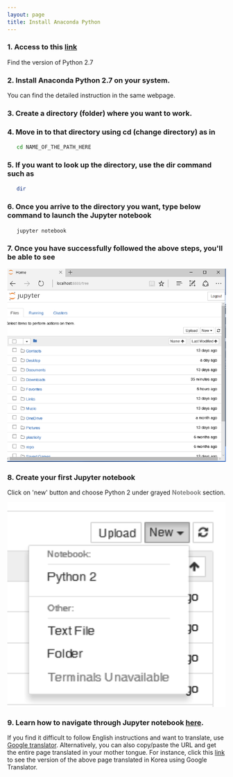 ```yaml
---
layout: page
title: Install Anaconda Python
---
```


### 1. Access to this [link](https://www.continuum.io/downloads)
   Find the version of Python 2.7

### 2. Install Anaconda Python 2.7 on your system.
   You can find the detailed instruction in the same webpage.

### 3. Create a directory (folder) where you want to work.

### 4. Move in to that directory using **cd** (change directory) as in
```bash
   cd NAME_OF_THE_PATH_HERE
```

### 5. If you want to look up the directory, use the **dir** command such as

```bash
   dir
```

### 6. Once you arrive to the directory you want, type below command to launch the Jupyter notebook

```bash
   jupyter notebook
```


### 7. Once you have successfully followed the above steps, you'll be able to see

<img src='/images/anaconda/1.png' width='800'>


### 8. Create your first Jupyter notebook
 Click on 'new' button and choose Python 2 under grayed <span style="color:gray">**Notebook**</span> section.


<img src='/images/anaconda/2.png' width='800'>


### 9. Learn how to navigate through Jupyter notebook [here](http://jupyter-notebook.readthedocs.io/en/latest/examples/Notebook/Notebook%20Basics.html).

If you find it difficult to follow English instructions and want to translate, use [Google translator](https://translate.google.com).
Alternatively, you can also copy/paste the URL and get the entire page translated in your mother tongue.
For instance, click this [link](https://translate.google.com/translate?sl=auto&tl=ko&js=y&prev=_t&hl=en&ie=UTF-8&u=http%3A%2F%2Fjupyter-notebook.readthedocs.io%2Fen%2Flatest%2Fexamples%2FNotebook%2FNotebook%2520Basics.html&edit-text=&act=url) to see the version of the above page translated in Korea using Google Translator.
